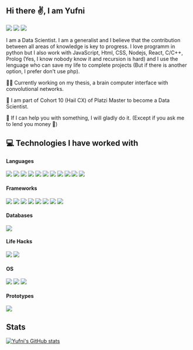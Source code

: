 ## Hi there ✌️, I am Yufni
[<img src="https://img.shields.io/badge/LinkedIn-0077B5?style=for-the-badge&logo=linkedin&logoColor=white" />](https://www.linkedin.com/in/yufnicastro/)
[<img src="https://img.shields.io/badge/Gmail-D14836?style=for-the-badge&logo=gmail&logoColor=white" />](mailto:yufni.castro@gmail.com)
[<img src= "https://img.shields.io/badge/website-000000?style=for-the-badge&logo=About.me&logoColor=white" />](https://www.yufni.com/)

I am a Data Scientist. I am a generalist and I believe that the contribution between all areas of knowledge is key to progress. I love programm in python but I also work with JavaScript, Html, CSS, Nodejs, React, C/C++, Prolog (Yes, I know nobody know it and recursion is hard) and I use the lenguage who can save my life to complete projects (But if there is another option, I prefer don't use php).

👨‍💻 Currently working on my thesis, a brain computer interface with convolutional networks.

🌱 I am part of Cohort 10 (Hail CX) of Platzi Master to become a Data Scientist.

💬 If I can help you with something, I will gladly do it. (Except if you ask me to lend you money 💸)

## 💻 Technologies I have worked with

#### Languages
<img src= "https://img.shields.io/badge/Python-FFD43B?style=for-the-badge&logo=python&logoColor=blue" /> <img src= "https://img.shields.io/badge/JavaScript-323330?style=for-the-badge&logo=javascript&logoColor=F7DF1E" /> <img src= "https://img.shields.io/badge/C-00599C?style=for-the-badge&logo=c&logoColor=white" /> <img src= "https://img.shields.io/badge/C%2B%2B-00599C?style=for-the-badge&logo=c%2B%2B&logoColor=white" /> <img src= "https://img.shields.io/badge/HTML5-E34F26?style=for-the-badge&logo=html5&logoColor=white" /> <img src= "https://img.shields.io/badge/CSS3-1572B6?style=for-the-badge&logo=css3&logoColor=white" /> <img src= "https://img.shields.io/badge/TensorFlow-FF6F00?style=for-the-badge&logo=TensorFlow&logoColor=white" /> <img src= "https://img.shields.io/badge/LaTeX-47A141?style=for-the-badge&logo=LaTeX&logoColor=white" /> <img src="https://img.shields.io/badge/Keras-D00000?style=for-the-badge&logo=Keras&logoColor=white" /> <img src="https://img.shields.io/badge/Numpy-777BB4?style=for-the-badge&logo=numpy&logoColor=white" /> <img src= "https://img.shields.io/badge/Pandas-2C2D72?style=for-the-badge&logo=pandas&logoColor=white" />

#### Frameworks
<img src= "https://img.shields.io/badge/firebase-ffca28?style=for-the-badge&logo=firebase&logoColor=black" /> <img src= "https://img.shields.io/badge/conda-342B029.svg?&style=for-the-badge&logo=anaconda&logoColor=white" /> <img src= "https://img.shields.io/badge/d3.js-F9A03C?style=for-the-badge&logo=d3.js&logoColor=white" /> <img src= "https://img.shields.io/badge/Express.js-000000?style=for-the-badge&logo=express&logoColor=white" /> <img src= "https://img.shields.io/badge/Jupyter-F37626.svg?&style=for-the-badge&logo=Jupyter&logoColor=white" /> <img src= "https://img.shields.io/badge/Node.js-339933?style=for-the-badge&logo=nodedotjs&logoColor=white" /> <img src= "https://img.shields.io/badge/npm-CB3837?style=for-the-badge&logo=npm&logoColor=white" /> <img src= "https://img.shields.io/badge/React-20232A?style=for-the-badge&logo=react&logoColor=61DAFB" />

#### Databases
<img src= "https://img.shields.io/badge/MySQL-005C84?style=for-the-badge&logo=mysql&logoColor=white" />

#### Life Hacks
<img src= "https://img.shields.io/badge/Google%20Sheets-34A853?style=for-the-badge&logo=google-sheets&logoColor=white" /> <img src= "https://img.shields.io/badge/Notion-000000?style=for-the-badge&logo=notion&logoColor=white" />

#### OS
<img src= "https://img.shields.io/badge/Linux-FCC624?style=for-the-badge&logo=linux&logoColor=black" /> <img src= "https://img.shields.io/badge/Ubuntu-E95420?style=for-the-badge&logo=ubuntu&logoColor=white" /> <img src= "https://img.shields.io/badge/Windows-0078D6?style=for-the-badge&logo=windows&logoColor=white" />

#### Prototypes
<img src= "https://img.shields.io/badge/Arduino-00979D?style=for-the-badge&logo=Arduino&logoColor=white" />

## Stats
[![Yufni's GitHub stats](https://github-readme-stats.vercel.app/api?username=YufniCastro)](https://github.com/YufniCastro/github-readme-stats)
<!--
**YufniCastro/YufniCastro** is a ✨ _special_ ✨ repository because its `README.md` (this file) appears on your GitHub profile.
[<img src= "here" />]

Here are some ideas to get you started:

- 🔭 I’m currently working on ...
- 🌱 I’m currently learning ...
- 👯 I’m looking to collaborate on ...
- 🤔 I’m looking for help with ...
- 💬 Ask me about ...
- 📫 How to reach me: ...
- 😄 Pronouns: ...
- ⚡ Fun fact: ...
-->
